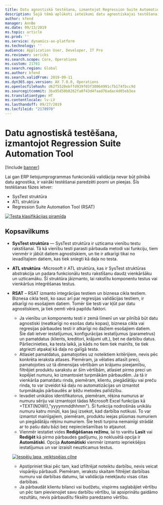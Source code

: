 ```yaml
---
title: Datu agnostiskā testēšana, izmantojot Regression Suite Automation Tool
description: Šajā tēmā aplūkoti ieteikumi datu agnostiskajai testēšanai, izmantojot Regression Suite Automation Tool.
author: kfend
manager: AnnBe
ms.date: 09/13/2019
ms.topic: article
ms.prod: ''
ms.service: dynamics-ax-platform
ms.technology: ''
audience: Application User, Developer, IT Pro
ms.reviewer: sericks
ms.search.scope: Core, Operations
ms.custom: 21761
ms.search.region: Global
ms.author: kfend
ms.search.validFrom: 2019-09-11
ms.dyn365.ops.version: AX 7.0.0, Operations
ms.openlocfilehash: d62f5520ebffd939f03f30064991cfb174fbcc9d
ms.sourcegitcommit: 3ba95d50b8262fa0f43d4faad76adac4d05eb3ea
ms.translationtype: HT
ms.contentlocale: lv-LV
ms.lasthandoff: 09/27/2019
ms.locfileid: "2178970"
---
```

# <a name="data-agnostic-testing-using-the-regression-suite-automation-tool"></a>Datu agnostiskā testēšana, izmantojot Regression Suite Automation Tool

[!include [banner](../includes/banner.md)]

Lai gan ERP lietojumprogrammas funkcionālā validācija nevar būt pilnībā datu agnostika, ir vairāki testēšanai paredzēti posmi un pieejas. Šīs testēšanas fāzes ietver:  

- SysTest struktūra
- ATL struktūra
- Regression Suite Automation Tool (RSAT)

[![Testa klasifikācijas piramīda](./media/rsat-data-agnostic-testing-01.PNG)](./media/rsat-data-agnostic-testing-01.PNG)

## <a name="overview"></a>Kopsavilkums
-   **SysTest struktūra** — SysTest struktūra ir uzticama vienību testu rakstīšanai. Tā kā vienību testi parasti pārbauda metodi vai funkciju, tiem vienmēr ir jābūt datiem agnostiskiem, un tie ir atkarīgi tikai no ievadītajiem datiem, kas tiek sniegti kā daļa no testa.
-   **ATL struktūra** -Microsoft ir ATL struktūra, kas ir SysTest struktūras abstrakcija un padara funkcionālu testu rakstīšanu daudz vienkāršāku un uzticamāku. Šī struktūra jāizmanto, lai rakstītu komponentu testus vai vienkāršus integrēšanas testus.
-   **RSAT** – RSAT izmanto integrācijas testiem un biznesa cikla testiem. Biznesa cikla testi, ko sauc arī par regresijas validācijas testiem, ir atkarīgi no esošajiem datiem. Tomēr šie testi var kļūt par datu agnostiskiem, ja tiek ņemti vērā papildu faktori. 

    - Ja vienību un komponentu testi ir zemā līmenī un var pilnībā būt datu agnostiski (neatkarīgi no esošas datu kopas), biznesa cikla vai regresijas pārbaudes testi ir atkarīgi no dažiem esošajiem datiem. Šie dati ietver iestatījumus, konfigurācijas iestatījumus (parametrus) un pamatdatus (klients, kreditori, krājumi utt.), bet ne darbību datus. Pārliecinieties, ka testa laikā, ja kāds no tiem tiek mainīts, tie tiek atgriezti atpakaļ kā daļa no galīgā testa.
    - Atlasiet pamatdatus, pamatojoties uz noteiktiem kritērijiem, nevis pēc konkrēta ieraksta atlases. Piemēram, ja vēlaties atlasīt preci, pamatojoties uz tā dimensijas vērtībām un krājumu pieejamību, filtrējiet produktu sarakstu ar šīm vērtībām, atlasiet pirmo preci un kopējiet numuru, ko izmantosiet turpmākām pārbaudēm. Ja tā ir vienkārša pamatdatu rinda, piemēram, klientu, piegādātāju vai preču rinda, to var izveidot kā daļu no automatizācijas un izmantot turpmākajās pārbaudēs ar ķēžu metodes palīdzību. 
    - Ievadiet unikālos identifikatorus, piemēram, rēķina numurus ar numuru sēriju vai izmantojot tādas Microsoft Excel funkcijas kā =TEXT(NOW(),"yyyymmddhhmm"). Šī funkcija nodrošinās unikālu numuru katru minūti, kas ļauj izsekot, kad darbība notikusi. To var izmantot mainīgajiem, piemēram, produktu ieejas plūsmas numuriem un piegādātāju rēķinu numuriem. Šie testi turpina nemainīgi strādāt ar to pašu datu bāzi bez nepieciešamības to atjaunot.
    - Vienmēr iestatiet vides **Rediģēšanas režīmu**, lai to varētu **Lasīt** vai **Rediģēt** kā pirmo pārbaudes gadījumu, jo noklusētā opcija ir **Automātiski**. Opcija **Automātiski** vienmēr izmanto iepriekšējos iestatījumus un var izraisīt neuzticamus testus. 
 
    [![Iespēju lapa, veiktspējas cilne](./media/rsat-data-agnostic-testing-02.PNG)](./media/rsat-data-agnostic-testing-02.PNG)
 
    - Apstipriniet tikai pēc tam, kad izfiltrējat noteiktu darbību, nevis veicat vispārēju pārbaudi. Piemēram, ierakstu skaitam filtrējiet darbības numuru vai darbības datumu, lai validācija neiekļautu visas citas darbības. 
    - Ja pārbaudāt klientu bilanci vai budžetu, vispirms saglabājiet vērtību un pēc tam pievienojiet savu darbību vērtību, lai apsiprinātu gaidāmo rezultātu, nevis pārbaudītu fiksēto paredzamo vērtību. 
 

